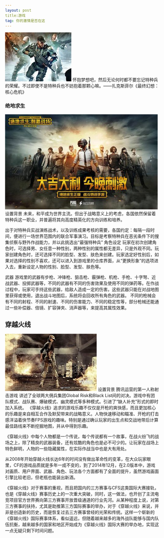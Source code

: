 ```yaml
---
layout: post
title:游戏
tag: 你的激情是否在这
---
```

![](/images/posts/iBeacon/88.jpg)
怀抱梦想吧，然后无论何时都不要忘记特种兵的荣耀。不过即使不是特种兵也不妨抱着那颗心嘛。——扎克斯菲尔《最终幻想：核心危机》

### 绝地求生
![](/images/posts/iBeacon/22.jpg)
   设置背景
未来，和平成为世界主流。但出于战略意义上的考虑，各国依然保留着特种兵这一职业，并普遍将其向高度精英化的方向训练和培养。

出于对特种兵实战演练战术，以及训练成果考核的需要，各国约定：每隔一段时间，便进行一场世界范围内的联合军事演习。目标是考察特种兵在恶劣条件下的搜集侦察与野外作战能力，并以此挑选出“最强特种兵”
   角色设定
玩家在初次创建角色时，可选择男、女任意一种性别，两种性别的属性都无差异，只是外观不同。玩家创建角色时，还可选择不同的脸型、发型、肤色来创建。玩家选定好性别后，如果对选择的性别不喜欢，还可以进入到游戏里的仓库界面，从“更换形象”的选项进入去，重新设定人物的性别、脸型、发型、肤色等。

   武器
游戏里的武器有步枪、冲锋枪、狙击枪、霰弹枪、机枪、手枪、十字弩、近战武器、投掷武器等，不同的武器有不同的伤害效果及使用不同的弹药等。在作战过程中，玩家可手持这些武器，给敌人造成一定的伤害。这些武器只能在对战地图里获得或使用，退出战斗地图后，系统将会回收所有角色的武器。
不同的枪械会有不同的射程、不同的射速、不同的伤害能力、不同的稳定性等，部分枪械还能通过一些补偿器、倍镜、扩容弹夹、消声器等，来提高其属性效果。
## 穿越火线 
![](/images/posts/iBeacon/th.jpg)
   设置背景
腾讯运营的第一人称射击游戏
讲述了全球两大佣兵集团Global Risk和Black List间的对决。游戏中有团队模式、战队赛、爆破模式、幽灵模式等多种模式。引进了“缺人补充”形式的即时加入系统。
《穿越火线》追求的游戏乐趣不仅仅是开枪的爽快感，而且更加核心的乐趣是来自相互合作及默契带来的战略意义。人物快速移动和瞄准、开枪的打击感洋溢着快节奏FPS游戏的趣味。特别是通过确认玩家的出生点和交战地带后计算最佳路线来不断挖掘地图，并从中得到乐趣。

《穿越火线》中每个人物都是一个传说，每个传说都有一个故事，在战火纷飞的战场之上，除了精良的武器装备，还有炫酷的角色也是必不可少的。让玩家在战场上特色鲜明，人物的一些隐藏属性，在实际作战当中也是大有用处。 

从2008年开始穿越火线长达6年的时间没有做出革命性的变革，在大众玩家眼里，CF的游戏品质就是多年一成不变的，到了2014年12月，在2.0版本中，游戏对画质、用户界面、武器、角色、玩法各个方面都有了全面的提升，虽然游戏画面引擎比较老旧，但老瓶也能装出新酒。  

《穿越火线》对于赛事的重视，而且把国内的三方赛事与CFS这类国际大赛接轨，也是《穿越火线》赛事历史上的一次重大突破，同时，这一做法，也开创了主流电竞项目官方世界赛向第三方赛事开放晋级通道的行业先河。从某种程度上说，对第三方赛事的扶持，尤其是助推第三方国际赛事的举办，对于《穿越火线》来说，并非是创造新的历史，而是恢复过去三方赛事曾经的光荣和传统。这样一个崭新的《穿越火线》国际赛事体系，看似遥远，但随着越来越多的海外战队能够与国内队伍抗衡，越来越多的国家和地区开始成为《穿越火线》国际大赛的举办地，实现这一点无疑只剩下时间问题。


<br>

